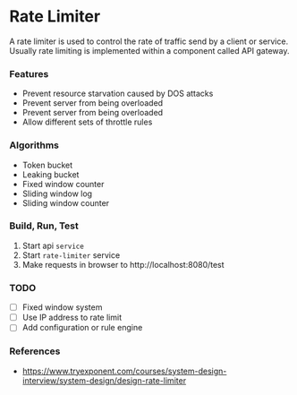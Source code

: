 # Rate Limiter
A rate limiter is used to control the rate of traffic send by a client or service.
Usually rate limiting is implemented within a component called API gateway.

### Features
- Prevent resource starvation caused by DOS attacks
- Prevent server from being overloaded
- Prevent server from being overloaded
- Allow different sets of throttle rules

### Algorithms
- Token bucket
- Leaking bucket
- Fixed window counter
- Sliding window log
- Sliding window counter

### Build, Run, Test
1. Start api `service`
2. Start `rate-limiter` service
3. Make requests in browser to http://localhost:8080/test

### TODO
- [ ] Fixed window system
- [ ] Use IP address to rate limit
- [ ] Add configuration or rule engine

### References
- https://www.tryexponent.com/courses/system-design-interview/system-design/design-rate-limiter